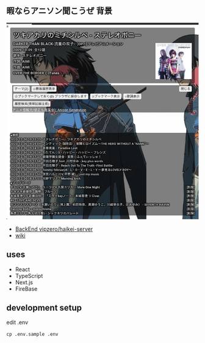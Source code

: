 ## 暇ならアニソン聞こうぜ 背景

![](ss.png)

- [BackEnd vipzero/haikei-server](https://github.com/vipzero/haikei-server)
- [wiki](https://w.atwiki.jp/gogoanison/pages/1098.html)

## uses

- React
- TypeScript
- Next.js
- FireBase

## development setup

edit .env

```
cp .env.sample .env
```
